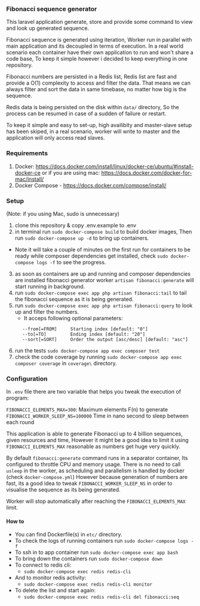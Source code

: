 ### Fibonacci sequence generator

This laravel application generate, store and provide some command to view and look up generated sequence.

Fibonacci sequence is generated using iteration, Worker run in parallel with main application and its decoupled in terms of execution.
In a real world scenario each container have their own application to run and won't share a code base, To keep it simple however i decided to keep everything in one repository.

Fibonacci numbers are persisted in a Redis list, Redis list are fast and provide a O(1) complexity to access and filter the data. That means we can always filter and sort the data in same timebase, no matter how big is the sequence.

Redis data is being persisted on the disk within `data/` directory, So the process can be resumed in case of a sudden of failure or restart.

To keep it simple and easy to set-up, high availibity and master-slave setup has been skiped, in a real scenario, worker will write to master and the application will only access read slaves.



### Requirements

1. Docker: https://docs.docker.com/install/linux/docker-ce/ubuntu/#install-docker-ce
or if you are using mac: https://docs.docker.com/docker-for-mac/install/
2. Docker Compose - https://docs.docker.com/compose/install/

### Setup

(Note: if you using Mac, sudo is unnecessary)
1. clone this repository & copy .env.example to .env
2. in terminal run `sudo docker-compose build` to build docker images, Then run `sudo docker-compose up -d` to bring up containers.
 - Note it will take a couple of minutes on the first run for containers to be ready while composer dependencies get installed, check `sudo docker-compose logs -f` to see the progress.
3. as soon as containers are up and running and composer dependencies are installed
fibonacci generator worker `artisan fibonacci:generate` will start running in background.
4. run `sudo docker-compose exec app php artisan fibonacci:tail` to tail the fibonacci sequence as it is being generated.
5. run `sudo docker-compose exec app php artisan fibonacci:query` to look up and filter the numbers.
    - It acceps following optional parameters:
```
      --from[=FROM]     Starting index [default: "0"]
      --to[=TO]         Ending index [default: "20"]
      --sort[=SORT]     Order the output [asc/desc] [default: "asc"]
```
        
6. run the tests `sudo docker-compose app exec composer test` 
7. check the code coverage by running `sudo docker-compose app exec composer coverage` in `coverage\` directory.


### Configuration
In  `.env` file there are two variable that helps you tweak the execution of program:

`FIBONACCI_ELEMENTS_MAX=300`: Maximum elements F(n) to generate
`FIBONACCI_WORKER_SLEEP_NS=100000` Time in nano second to sleep between each round

This application is able to generate Fibonacci up to 4 billion sequences, given resources and time,
However it might be a good idea to limit it using `FIBONACCI_ELEMENTS_MAX` reasonable as numbers get huge very quickly.

By default `fibonacci:generate` command runs in a separator container, Its configured to throttle CPU and memory usage.
There is no need to call `usleep` in the worker, as scheduling and parallelism is handled by docker (check `docker-compose.yml`)
However because generation of numbers are fast, its a good idea to tweak `FIBONACCI_WORKER_SLEEP_NS` in order to visualise the sequence as its being generated.

Worker will stop automatically after reaching the `FIBONACCI_ELEMENTS_MAX` limit.

#### How to

 - You can find Dockerfile(s) in `etc/` directory.
 - To check the logs of running containers run `sudo docker-compose logs -f`
 - To ssh in to app container run `sudo docker-compose exec app bash`
 - To bring down the containers run `sudo docker-compose down`
 - To connect to redis cli:
    - `sudo docker-compose exec redis redis-cli`
 - And to monitor redis activity:
    - `sudo docker-compose exec redis redis-cli monitor`
 - To delete the list and start again:
    - `sudo docker-compose exec redis redis-cli del fibonacci:seq`    
